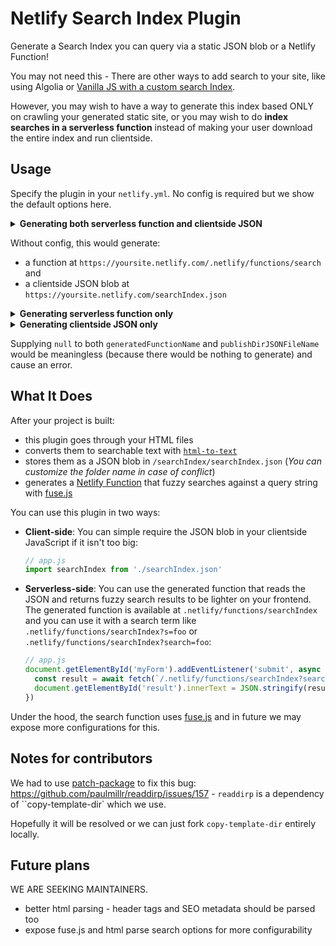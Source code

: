 # Netlify Search Index Plugin

Generate a Search Index you can query via a static JSON blob or a Netlify Function!

You may not need this - There are other ways to add search to your site, like using Algolia or [Vanilla JS with a custom search Index](https://www.hawksworx.com/blog/adding-search-to-a-jamstack-site/).

However, you may wish to have a way to generate this index based ONLY on crawling your generated static site, or you may wish to do **index searches in a serverless function** instead of making your user download the entire index and run clientside.

## Usage

Specify the plugin in your `netlify.yml`. No config is required but we show the default options here.
<details>
<summary><b>Generating both serverless function and clientside JSON</b></summary>

```yml
build:
  functions: functions # must specify a functions folder for this to work
  publish: build # your normal netlify publish folder
  command: echo "your build command goes here" # your normal netlify build command

plugins:
  - package: netlify-plugin-search-index
    # all config is optional, we just show you the defaults below
    # config: 
      # generatedFunctionName: search # change the name of generated folder in case of conflicts, use `null` to turn off
      # publishDirJSONFileName: searchIndex # also use null to turn off

      # # optional configs from html-to-text - for explanation see https://www.npmjs.com/package/html-to-text#user-content-options
      # tables: []
      # wordwrap: null
      # linkHrefBaseUrl: http://asdf.com 
      # hideLinkHrefIfSameAsText: false 
      # noLinkBrackets: false
      # ignoreHref: false
      # ignoreImage: false
      # preserveNewlines: false
      # decodeOptions: ??
      # uppercaseHeadings: false
      # singleNewLineParagraphs: false
      # baseElement: body # useful to try article or main
      # returnDomByDefault: false
      # longWordSplit: null
      # format: text, image, lineBreak, paragraph, anchor, heading, table, orderedList, unorderedList, listItem, horizontalLine
      # unorderedListItemPrefix: ' * '

      # plugin debugging only
      debugMode: false # (for development) turn true for extra diagnostic logging
```

</details>

Without config, this would generate:

- a function at `https://yoursite.netlify.com/.netlify/functions/search` and
- a clientside JSON blob at `https://yoursite.netlify.com/searchIndex.json`

<details>
<summary><b>Generating serverless function only</b></summary>
  
To use this plugin only for the generated serveless function, supply `null` to the `publishDirJSONFileName`:

```yml
plugins:
  - package: netlify-plugin-search-index
    config: 
      generatedFunctionName: mySearchFunction
      publishDirJSONFileName: null
```

This would generate a Netlify function at `https://yoursite.netlify.com/.netlify/functions/mySearchFunction` which you can query with `https://yoursite.netlify.com/.netlify/functions/mySearchFunction?search=foo`.

</details>

<details>

<summary><b>Generating clientside JSON only</b></summary>

To use this plugin only for the clientside JSON file, supply `null` to the `generatedFunctionName`:

```yml
plugins:
  - package: netlify-plugin-search-index
    config: 
      generatedFunctionName: null
      publishDirJSONFileName: mySearchIndex # you can use / to nest in a directory
```

This would generate a clientside JSON at `https://yoursite.netlify.com/mySearchIndex.json`.

</details>

Supplying `null` to both `generatedFunctionName` and `publishDirJSONFileName` would be meaningless (because there would be nothing to generate) and cause an error.

## What It Does

After your project is built:

- this plugin goes through your HTML files
- converts them to searchable text with [`html-to-text`](http://npm.im/html-to-text)
- stores them as a JSON blob in `/searchIndex/searchIndex.json` (*You can customize the folder name in case of conflict*)
- generates a [Netlify Function](https://docs.netlify.com/functions/overview/?utm_source=twitter&utm_medium=laddersblog-swyx&utm_campaign=devex) that fuzzy searches against a query string with [fuse.js](https://fusejs.io/)

You can use this plugin in two ways:

- **Client-side**: You can simple require the JSON blob in your clientside JavaScript if it isn't too big:
    ```js
    // app.js
    import searchIndex from './searchIndex.json'
    ```
- **Serverless-side**: You can use the generated function that reads the JSON and returns fuzzy search results to be lighter on your frontend. The generated function is available at `.netlify/functions/searchIndex` and you can use it with a search term like `.netlify/functions/searchIndex?s=foo` or `.netlify/functions/searchIndex?search=foo`:
    ```js
    // app.js
    document.getElementById('myForm').addEventListener('submit', async event => {
      const result = await fetch(`/.netlify/functions/searchIndex?search=${event.target.searchText.value}`).then(x => x.json())
      document.getElementById('result').innerText = JSON.stringify(result, null, 2)
    })
    ```

Under the hood, the search function uses [fuse.js](https://fusejs.io/) and in future we may expose more configurations for this.


## Notes for contributors

We had to use [patch-package](https://github.com/ds300/patch-package) to fix this bug: https://github.com/paulmillr/readdirp/issues/157 - `readdirp` is a dependency of ``copy-template-dir` which we use.

Hopefully it will be resolved or we can just fork `copy-template-dir` entirely locally.

## Future plans

WE ARE SEEKING MAINTAINERS.

- better html parsing - header tags and SEO metadata should be parsed too
- expose fuse.js and html parse search options for more configurability
